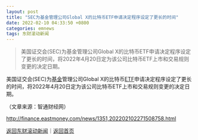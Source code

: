 ```yaml
---
layout: post
title: "SEC为基金管理公司Global X的比特币ETF申请决定程序设定了更长的时间"
date: 2022-02-10 04:33:50 +0800
categories: emnews
tags: 东财滚动新闻
---
```

> 美国证交会(SEC)为基金管理公司Global X的比特币ETF申请决定程序设定了更长的时间，将2022年4月20日定为该公司比特币ETF上市和交易规则变更的决定日期。

<p>美国证交会(SEC)为<span id="Info.3293"><a href="http://data.eastmoney.com/zlsj/" class="infokey">基金</a></span>管理公司Global X的比特币<span id="Info.3139"><a href="http://fund.eastmoney.com/ETFN_jzzzl.html" class="infokey">ETF</a></span>申请决定程序设定了更长的时间，将2022年4月20日定为该公司比特币ETF上市和交易规则变更的决定日期。</p><p class="em_media">（文章来源：智通财经网）</p>

<http://finance.eastmoney.com/news/1351,202202102271508758.html>

[返回东财滚动新闻](//finews.withounder.com/emnews/)｜[返回首页](//finews.withounder.com/)